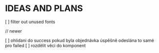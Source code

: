 # IDEAS AND PLANS

[ ] filter out unused fonts

// newer

[ ] ohlidani do success pokud byla objednávka úspěšně odeslána to samé pro failed
[ ] rozdělit věci do komponent
